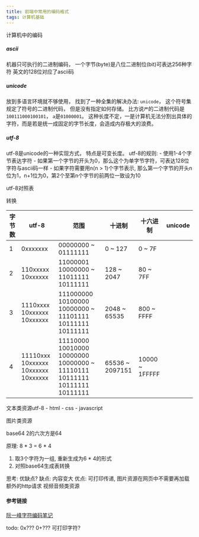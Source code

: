 ```yaml
---
title: 前端中常用的编码格式
tags: 计算机基础
---
```





计算机中的编码

##### ascii
机器只可执行的二进制编码， 一个字节(byte)是八位二进制位(bit)可表达256种字符
英文的128位对应了ascii码


##### unicode
放到多语言环境就不够使用， 找到了一种全集的解决办法: `unicode`， 这个符号集规定了符号的二进制代码， 但是没有指定如何存储。
比方说`严`的二进制代码是`100111000100101`， `a`是`01000001`。
这种长度不定，一是计算机无法分割出具体的字符，而是若是统一成固定的字节长度，会造成内存极大的浪费。


##### utf-8
utf-8是unicode的一种实现方式， 特点是可变长度。
utf-8的规则:
    - 使用1-4个字节表达字符
    - 如果第一个字节的开头为0，那么这个为单字节字符，可表达128位字符与ascii码一样
    - 如果字符需要用n(n > 1)个字节表示, 那么第一个字节的开头n位为1，n+1位为0，第2个至第n个字节的前两位一致设为10


utf-8对照表

转换

|字节数|utf-8|范围|十进制|十六进制|unicode|
|--|--|--|--|--|--|
|1|0xxxxxxx|00000000 ~ 01111111|0 ~ 127|0 ~ 7F|
|2|110xxxxx 10xxxxxx|11000001 10000000  ~ 11011111 10111111|128 ~ 2047|80 ~ 7FF|
|3|1110xxxx 10xxxxxx 10xxxxxx|111000000 10100000 10000000  ~ 11101111 10111111 10111111|2048 ~ 65535|800 ~ FFFF|
|4|11110xxx 10xxxxxx 10xxxxxx 10xxxxxx|11110000 10010000 10000000 10000000 ~ 11110111 10111111 10111111 10111111 |65536 ~ 2097151|10000 ~ 1FFFFF|










文本类资源utf-8
    - html
    - css
    - javascript


图片类资源

base64
2的六次方是64


原理:
8 * 3 = 6 * 4

1. 取3个字符为一组, 重新生成为6 * 4的形式
2. 对照base64生成表转换

思考: 优缺点?
缺点: 内容变大
优点: 可打印传递, 图片资源在网页中不需要再加载额外的http请求
视频音频类资源



#### 参考链接

[阮一峰字符编码笔记](http://www.ruanyifeng.com/blog/2007/10/ascii_unicode_and_utf-8.html)

todo:
0x???
0+???
可打印字符?